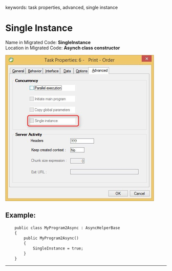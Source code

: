 ﻿keywords: task properties, advanced, single instance
# Single Instance

Name in Migrated Code: **SingleInstance**  
Location in Migrated Code: **Asynch class constructor**

![Task-Properties-Advanced-single-instance](Task-Properties-Advanced-single-instance.jpg)

## Example:
```csdiff
    public class MyProgram2Async : AsyncHelperBase 
    {
        public MyProgram2Async()
        {
            SingleInstance = true;
        }
    }

```
---
